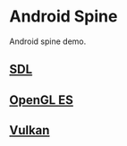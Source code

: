 # Android Spine
Android spine demo.

## [SDL](/lib_sdl_spine)

## [OpenGL ES](/lib_gl_spine)

## [Vulkan](/lib_vk_spine)